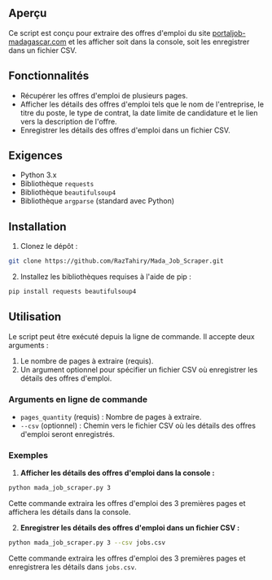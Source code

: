 ## Aperçu

Ce script est conçu pour extraire des offres d'emploi du site [portaljob-madagascar.com](https://www.portaljob-madagascar.com) et les afficher soit dans la console, soit les enregistrer dans un fichier CSV.

## Fonctionnalités

- Récupérer les offres d'emploi de plusieurs pages.
- Afficher les détails des offres d'emploi tels que le nom de l'entreprise, le titre du poste, le type de contrat, la date limite de candidature et le lien vers la description de l'offre.
- Enregistrer les détails des offres d'emploi dans un fichier CSV.

## Exigences

- Python 3.x
- Bibliothèque `requests`
- Bibliothèque `beautifulsoup4`
- Bibliothèque `argparse` (standard avec Python)

## Installation

1. Clonez le dépôt :

```bash
git clone https://github.com/RazTahiry/Mada_Job_Scraper.git
```

2. Installez les bibliothèques requises à l'aide de pip :

```bash
pip install requests beautifulsoup4
```

## Utilisation

Le script peut être exécuté depuis la ligne de commande. Il accepte deux arguments :
1. Le nombre de pages à extraire (requis).
2. Un argument optionnel pour spécifier un fichier CSV où enregistrer les détails des offres d'emploi.

### Arguments en ligne de commande

- `pages_quantity` (requis) : Nombre de pages à extraire.
- `--csv` (optionnel) : Chemin vers le fichier CSV où les détails des offres d'emploi seront enregistrés.

### Exemples

1. **Afficher les détails des offres d'emploi dans la console :**

```bash
python mada_job_scraper.py 3
```

Cette commande extraira les offres d'emploi des 3 premières pages et affichera les détails dans la console.

2. **Enregistrer les détails des offres d'emploi dans un fichier CSV :**

```bash
python mada_job_scraper.py 3 --csv jobs.csv
```

Cette commande extraira les offres d'emploi des 3 premières pages et enregistrera les détails dans `jobs.csv`.
